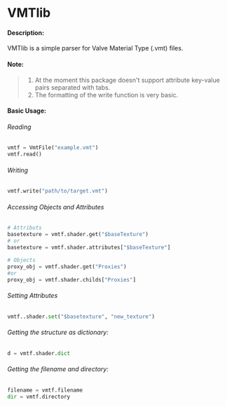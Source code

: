 # VMTlib

#### Description:

VMTlib is a simple parser for Valve Material Type (.vmt) files.

#### Note:
> 1. At the moment this package doesn't support attribute key-value pairs
> separated with tabs.
> 2. The formatting of the write function is very basic.

#### Basic Usage:

###### Reading
```python
vmtf = VmtFile("example.vmt")
vmtf.read()
```
###### Writing
```python
vmtf.write("path/to/target.vmt")
```

###### Accessing Objects and Attributes
```python
# Attributs
basetexture = vmtf.shader.get("$baseTexture")
# or
basetexture = vmtf.shader.attributes["$baseTexture"]

# Objects
proxy_obj = vmtf.shader.get("Proxies")
#or
proxy_obj = vmtf.shader.childs["Proxies"]
```
###### Setting Attributes
```python
vmtf..shader.set("$basetexture", "new_texture")
```
###### Getting the structure as dictionary:
```python
d = vmtf.shader.dict
```
###### Getting the filename and directory:
```python
filename = vmtf.filename
dir = vmtf.directory
```
